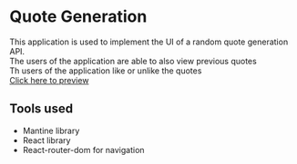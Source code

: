 # Quote Generation
This application is used to implement the UI of a random quote generation API.  
The users of the application are able to also view previous quotes  
Th users of the application like or unlike the quotes   
[Click here to preview](https://quotegeneratorspro.netlify.app/)
## Tools used
- Mantine library
- React library
- React-router-dom for navigation

